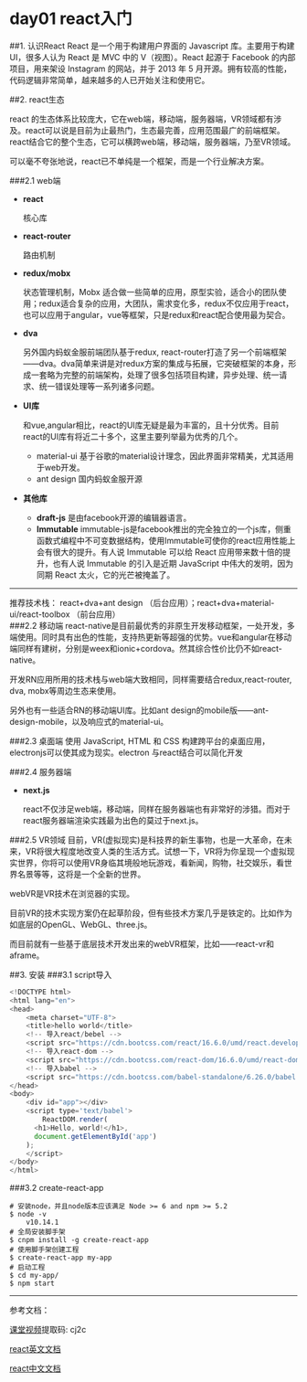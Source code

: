 # day01 react入门

##1. 认识React
React 是一个用于构建用户界面的 Javascript 库。主要用于构建UI，很多人认为 React 是 MVC 中的 V（视图）。React 起源于 Facebook 的内部项目，用来架设 Instagram 的网站，并于 2013 年 5 月开源。拥有较高的性能，代码逻辑非常简单，越来越多的人已开始关注和使用它。

##2. react生态

react 的生态体系比较庞大，它在web端，移动端，服务器端，VR领域都有涉及。react可以说是目前为止最热门，生态最完善，应用范围最广的前端框架。react结合它的整个生态，它可以横跨web端，移动端，服务器端，乃至VR领域。

可以毫不夸张地说，react已不单纯是一个框架，而是一个行业解决方案。


###2.1 web端
- **react**

  核心库
- **react-router** 

  路由机制
- **redux/mobx**

  状态管理机制，Mobx 适合做一些简单的应用，原型实验，适合小的团队使用；redux适合复杂的应用，大团队，需求变化多，redux不仅应用于react，也可以应用于angular，vue等框架，只是redux和react配合使用最为契合。	

- **dva**

  另外国内蚂蚁金服前端团队基于redux, react-router打造了另一个前端框架——dva。dva简单来讲是对redux方案的集成与拓展，它突破框架的本身，形成一套略为完整的前端架构，处理了很多包括项目构建，异步处理、统一请求、统一错误处理等一系列诸多问题。

- **UI库**

  和vue,angular相比，react的UI库无疑是最为丰富的，且十分优秀。目前react的UI库有将近二十多个，这里主要列举最为优秀的几个。
  - material-ui 基于谷歌的material设计理念，因此界面非常精美，尤其适用于web开发。
  - ant design 国内蚂蚁金服开源
- **其他库**
  - **draft-js** 是由facebook开源的编辑器语言。
  - **Immutable** immutable-js是facebook推出的完全独立的一个js库，侧重函数式编程中不可变数据结构，使用Immutable可使你的react应用性能上会有很大的提升。有人说 Immutable 可以给 React 应用带来数十倍的提升，也有人说 Immutable 的引入是近期 JavaScript 中伟大的发明，因为同期 React 太火，它的光芒被掩盖了。

----
推荐技术栈： react+dva+ant design （后台应用）；react+dva+material-ui/react-toolbox （前台应用）
​	
###2.2 移动端
react-native是目前最优秀的非原生开发移动框架，一处开发，多端使用。同时具有出色的性能，支持热更新等超强的优势。vue和angular在移动端同样有建树，分别是weex和ionic+cordova。然其综合性价比仍不如react-native。

开发RN应用所用的技术栈与web端大致相同，同样需要结合redux,react-router, dva, mobx等周边生态来使用。

另外也有一些适合RN的移动端UI库。比如ant design的mobile版——ant-design-mobile，以及响应式的material-ui。

###2.3 桌面端
使用 JavaScript, HTML 和 CSS 构建跨平台的桌面应用，electronjs可以使其成为现实。electron 与react结合可以简化开发

###2.4 服务器端
- **next.js**

  react不仅涉足web端，移动端，同样在服务器端也有非常好的涉猎。而对于react服务器端渲染实践最为出色的莫过于next.js。

###2.5 VR领域
目前，VR(虚拟现实)是科技界的新生事物，也是一大革命，在未来，VR将很大程度地改变人类的生活方式。试想一下，VR将为你呈现一个虚拟现实世界，你将可以使用VR身临其境般地玩游戏，看新闻，购物，社交娱乐，看世界名景等等，这将是一个全新的世界。

webVR是VR技术在浏览器的实现。

目前VR的技术实现方案仍在起草阶段，但有些技术方案几乎是铁定的。比如作为如底层的OpenGL、WebGL、three.js。

而目前就有一些基于底层技术开发出来的webVR框架，比如——react-vr和aframe。

##3. 安装
###3.1 script导入
```javascript
<!DOCTYPE html>
<html lang="en">
<head>
	<meta charset="UTF-8">
	<title>hello world</title>
	<!-- 导入react/bebel -->
	<script src="https://cdn.bootcss.com/react/16.6.0/umd/react.development.js"></script>
	<!-- 导入react-dom -->
	<script src="https://cdn.bootcss.com/react-dom/16.6.0/umd/react-dom.development.js"></script>
	<!-- 导入babel -->
	<script src="https://cdn.bootcss.com/babel-standalone/6.26.0/babel.min.js"></script>
</head>
<body>
	<div id="app"></div>
	<script type='text/babel'>
		ReactDOM.render(
      <h1>Hello, world!</h1>,
      document.getElementById('app')
    );
	</script>
</body>
</html>
```

###3.2 create-react-app

```shell
# 安装node，并且node版本应该满足 Node >= 6 and npm >= 5.2 
$ node -v
	v10.14.1
# 全局安装脚手架
$ cnpm install -g create-react-app
# 使用脚手架创建工程
$ create-react-app my-app
# 启动工程
$ cd my-app/
$ npm start
```
---
参考文档：

[课堂视频](https://pan.baidu.com/s/1Pas5OsHyeXCdzMi9TfGriQ)提取码: cj2c

[react英文文档](https://reactjs.org/)

[react中文文档](https://react.docschina.org/docs/hello-world.html)